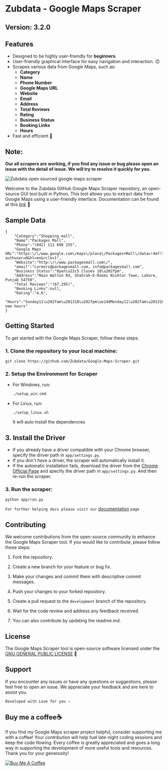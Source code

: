 # Zubdata - Google Maps Scraper

## Version: 3.2.0



## Features
- Designed to be highly user-friendly for **beginners**.
- User-friendly graphical interface for easy navigation and interaction. 😊
- Scrapes various data from Google Maps, such as:
  - **Category**
  - **Name**
  - **Phone Number**
  - **Google Maps URL**
  - **Website**
  - **Email**
  - **Address**
  - **Total Reviews**
  - **Rating**
  - **Business Status**
  - **Booking Links**
  - **Hours**
- Fast and efficient 🚀




## Note: 
**Our all scrapers are working, if you find any issue or bug please open an issue with the detail of issue. We will try to resolve it quickly for you.**

<img src="Readme assets/zubdata google maps scraper.jpg" alt="Zubdata open sourced google maps scraper">

Welcome to the Zubdata GitHub Google Maps Scraper repository, an open-source GUI tool built in Python. This tool allows you to extract data from Google Maps using a user-friendly interface.
Documentation can be found at this [link](https://zubdata.com/docs/google-maps-scraper/getting-started/installation/) 🔗

## Sample Data
    {
        "Category":"Shopping mall",
        "Name":"Packages Mall",
        "Phone":"(042) 111 696 255",
        "Google Maps URL":"https:\/\/www.google.com\/maps\/place\/Packages+Mall\/data=!4m7!3m6!1s0x39190680e8f2d445:0x32ba63a1571efb2a!8m2!3d31.4715199!4d74.3555422!16s%2Fg%2F11gmxj94jy!19sChIJRdTy6IAGGTkRKvseV6FjujI?authuser=0&hl=en&rclk=1",
        "Website":"http:\/\/www.packagesmall.com\/",
        "email":"careers@packagesmall.com, info@packagesmall.com",
        "Business Status":"Open\u22c5 Closes 10\u202fpm",
        "Address":"Main Walton Rd, Shahrah-E-Roomi Nishtar Town, Lahore, Punjab 54750",
        "Total Reviews":"(67,295)",
        "Booking Links":null,
        "Rating":"4.6",
        "Hours":"Sunday11\u202fam\u201310\u202fpm\ue14dMonday11\u202fam\u201310\u202fpm\ue14dTuesday11\u202fam\u201310\u202fpm\ue14dWednesday11\u202fam\u201310\u202fpm\ue14dThursday11\u202fam\u201310\u202fpm\ue14dFriday11\u202fam\u201310\u202fpm\ue14dSaturday11\u202fam\u201310\u202fpm\ue14dSuggest new hours"
    }

## Getting Started

To get started with the Google Maps Scraper, follow these steps:

### 1. Clone the repository to your local machine:

   ```shell
   git clone https://github.com/Zubdata/Google-Maps-Scraper.git
   ```

### 2. Setup the Environment for Scraper

- For Windows, run:
  ```bash
  ./setup_win.cmd
   ```
- For Linux, run:
   ```
   ./setup_linux.sh
   ```

   It will auto install the dependencies

## 3. Install the Driver

   - If you already have a driver compatible with your Chrome browser, specify the driver path in `app/settings.py`.
   - If you don't have a driver, the scraper will automatically install it.
   - If the automatic installation fails, download the driver from the [Chrome Official Page](https://googlechromelabs.github.io/chrome-for-testing/#stable) and specify the driver path in `app/settings.py`. And then re-run the scraper.

### 3. Run the scraper:
   ```shell
   python app/run.py
   ```

`For further helping docs please visit our` [documentation](https://zubdata.com/docs/google-maps-scraper) `page`

## Contributing

We welcome contributions from the open-source community to enhance the Google Maps Scraper tool. If you would like to contribute, please follow these steps:

1. Fork the repository.

2. Create a new branch for your feature or bug fix.

3. Make your changes and commit them with descriptive commit messages.

4. Push your changes to your forked repository.

5. Create a pull request to the `development` branch of the repository.

6. Wait for the code review and address any feedback received.

7. You can also contribute by updating the readme.md.

## License

The Google Maps Scraper tool is open-source software licensed under the [GNU GENERAL PUBLIC LICENSE](https://github.com/Zubdata/Google-Maps-Scraper/blob/main/LICENSE) 📜

## Support

If you encounter any issues or have any questions or suggestions, please feel free to open an issue. We appreciate your feedback and are here to assist you.

`Developed with Love for you ✨`

## Buy me a coffee☕

If you find my Google Maps scraper project helpful, consider supporting me with a coffee! Your contribution will help fuel late-night coding sessions and keep the code flowing. Every coffee is greatly appreciated and goes a long way in supporting the development of more useful tools and resources. Thank you for your generosity!

[![Buy Me A Coffee](https://img.buymeacoffee.com/button-api/?slug=zubdata&button_colour=FFDD00&font_colour=000000&font_family=Lato&outline_colour=000000&coffee_colour=ffffff)](https://www.buymeacoffee.com/zubdata)
